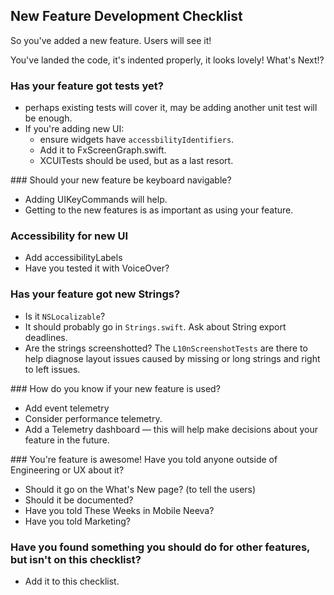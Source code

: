 ## New Feature Development Checklist

So you've added a new feature. Users will see it!

You've landed the code, it's indented properly, it looks lovely! What's Next!?

###  Has your feature got tests yet?

  * perhaps existing tests will cover it, may be adding another unit test will be enough.
  * If you're adding new UI:
    - ensure widgets have `accessbilityIdentifiers`. 
    - Add it to FxScreenGraph.swift.
    - XCUITests should be used, but as a last resort.

### Should your new feature be keyboard navigable?

  * Adding UIKeyCommands will help.
  * Getting to the new features is as important as using your feature.

### Accessibility for new UI

  * Add accessibilityLabels
  * Have you tested it with VoiceOver?

### Has your feature got new Strings?

  * Is it `NSLocalizable`? 
  * It should probably go in `Strings.swift`. Ask about String export deadlines.
  * Are the strings screenshotted? The `L10nScreenshotTests` are there to help diagnose layout issues caused by missing or long strings and right to left issues.

### How do you know if your new feature is used?

  * Add event telemetry
  * Consider performance telemetry.
  * Add a Telemetry dashboard — this will help make decisions about your feature in the future.

### You're feature is awesome! Have you told anyone outside of Engineering or UX about it?

  * Should it go on the What's New page? (to tell the users)
  * Should it be documented?
  * Have you told These Weeks in Mobile Neeva?
  * Have you told Marketing?

### Have you found something you should do for other features, but isn't on this checklist?

  * Add it to this checklist.

